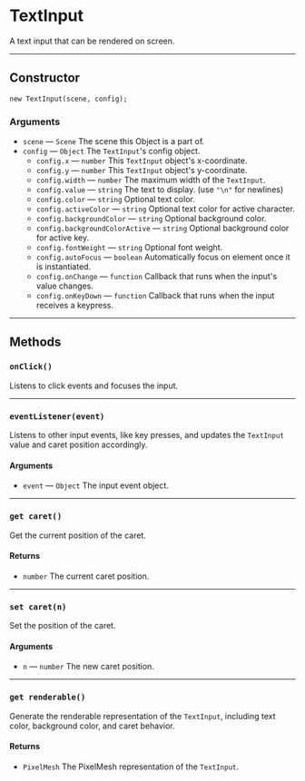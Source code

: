 # TextInput

A text input that can be rendered on screen.

---

## Constructor

`new TextInput(scene, config);`

### Arguments

-   `scene` &mdash; `Scene` The scene this Object is a part of.
-   `config` &mdash; `Object` The `TextInput`'s config object.
    -   `config.x` &mdash; `number` This `TextInput` object's x-coordinate.
    -   `config.y` &mdash; `number` This `TextInput` object's y-coordinate.
    -   `config.width` &mdash; `number` The maximum width of the `TextInput`.
    -   `config.value` &mdash; `string` The text to display. (use `"\n"` for newlines)
    -   `config.color` &mdash; `string` Optional text color.
    -   `config.activeColor` &mdash; `string` Optional text color for active character.
    -   `config.backgroundColor` &mdash; `string` Optional background color.
    -   `config.backgroundColorActive` &mdash; `string` Optional background color for active key.
    -   `config.fontWeight` &mdash; `string` Optional font weight.
    -   `config.autoFocus` &mdash; `boolean` Automatically focus on element once it is instantiated.
    -   `config.onChange` &mdash; `function` Callback that runs when the input's value changes.
    -   `config.onKeyDown` &mdash; `function` Callback that runs when the input receives a keypress.

---

## Methods

### `onClick()`

Listens to click events and focuses the input.

---

### `eventListener(event)`

Listens to other input events, like key presses, and updates the `TextInput` value and caret position accordingly.

#### Arguments

-   `event` &mdash; `Object` The input event object.

---

### `get caret()`

Get the current position of the caret.

#### Returns

-   `number` The current caret position.

---

### `set caret(n)`

Set the position of the caret.

#### Arguments

-   `n` &mdash; `number` The new caret position.

---

### `get renderable()`

Generate the renderable representation of the `TextInput`, including text color, background color, and caret behavior.

#### Returns

-   `PixelMesh` The PixelMesh representation of the `TextInput`.
